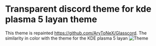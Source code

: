 # Transparent discord theme for kde plasma 5 layan theme
This theme is repainted https://github.com/AryToNeX/Glasscord. The similarity in color with the theme for the KDE plasma 5 layan
![Theme](transparent-discord-theme-layan/screen.png)

